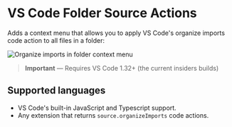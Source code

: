 # VS Code Folder Source Actions

Adds a context menu that allows you to apply VS Code's organize imports code action to all files in a folder:

![Organize imports in folder context menu](https://github.com/mjbvz/vscode-folder-source-actions/raw/master/documentation/menu.png?raw=true)

> **Important** — Requires VS Code 1.32+ (the current insiders builds)

## Supported languages

- VS Code's built-in JavaScript and Typescript support.
- Any extension that returns `source.organizeImports` code actions.